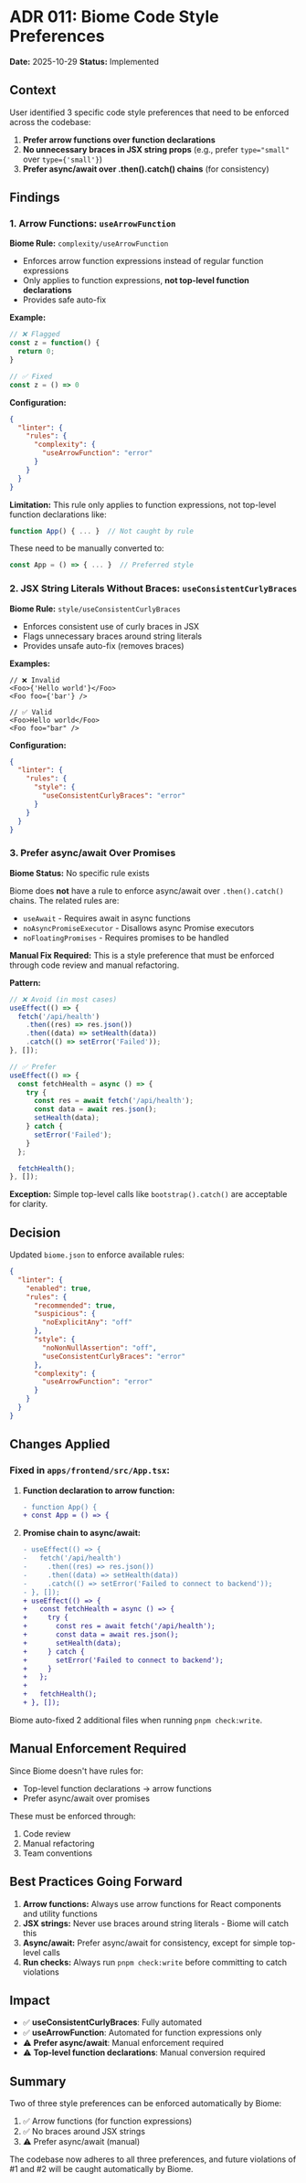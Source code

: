 # ADR 011: Biome Code Style Preferences

**Date:** 2025-10-29
**Status:** Implemented

## Context

User identified 3 specific code style preferences that need to be enforced across the codebase:

1. **Prefer arrow functions over function declarations**
2. **No unnecessary braces in JSX string props** (e.g., prefer `type="small"` over `type={'small'}`)
3. **Prefer async/await over .then().catch() chains** (for consistency)

## Findings

### 1. Arrow Functions: `useArrowFunction`

**Biome Rule:** `complexity/useArrowFunction`

- Enforces arrow function expressions instead of regular function expressions
- Only applies to function expressions, **not top-level function declarations**
- Provides safe auto-fix

**Example:**
```ts
// ❌ Flagged
const z = function() {
  return 0;
}

// ✅ Fixed
const z = () => 0
```

**Configuration:**
```json
{
  "linter": {
    "rules": {
      "complexity": {
        "useArrowFunction": "error"
      }
    }
  }
}
```

**Limitation:** This rule only applies to function expressions, not top-level function declarations like:
```ts
function App() { ... }  // Not caught by rule
```

These need to be manually converted to:
```ts
const App = () => { ... }  // Preferred style
```

### 2. JSX String Literals Without Braces: `useConsistentCurlyBraces`

**Biome Rule:** `style/useConsistentCurlyBraces`

- Enforces consistent use of curly braces in JSX
- Flags unnecessary braces around string literals
- Provides unsafe auto-fix (removes braces)

**Examples:**
```tsx
// ❌ Invalid
<Foo>{'Hello world'}</Foo>
<Foo foo={'bar'} />

// ✅ Valid
<Foo>Hello world</Foo>
<Foo foo="bar" />
```

**Configuration:**
```json
{
  "linter": {
    "rules": {
      "style": {
        "useConsistentCurlyBraces": "error"
      }
    }
  }
}
```

### 3. Prefer async/await Over Promises

**Biome Status:** No specific rule exists

Biome does **not** have a rule to enforce async/await over `.then().catch()` chains. The related rules are:

- `useAwait` - Requires await in async functions
- `noAsyncPromiseExecutor` - Disallows async Promise executors
- `noFloatingPromises` - Requires promises to be handled

**Manual Fix Required:** This is a style preference that must be enforced through code review and manual refactoring.

**Pattern:**
```ts
// ❌ Avoid (in most cases)
useEffect(() => {
  fetch('/api/health')
    .then((res) => res.json())
    .then((data) => setHealth(data))
    .catch(() => setError('Failed'));
}, []);

// ✅ Prefer
useEffect(() => {
  const fetchHealth = async () => {
    try {
      const res = await fetch('/api/health');
      const data = await res.json();
      setHealth(data);
    } catch {
      setError('Failed');
    }
  };

  fetchHealth();
}, []);
```

**Exception:** Simple top-level calls like `bootstrap().catch()` are acceptable for clarity.

## Decision

Updated `biome.json` to enforce available rules:

```json
{
  "linter": {
    "enabled": true,
    "rules": {
      "recommended": true,
      "suspicious": {
        "noExplicitAny": "off"
      },
      "style": {
        "noNonNullAssertion": "off",
        "useConsistentCurlyBraces": "error"
      },
      "complexity": {
        "useArrowFunction": "error"
      }
    }
  }
}
```

## Changes Applied

### Fixed in `apps/frontend/src/App.tsx`:

1. **Function declaration to arrow function:**
   ```diff
   - function App() {
   + const App = () => {
   ```

2. **Promise chain to async/await:**
   ```diff
   - useEffect(() => {
   -   fetch('/api/health')
   -     .then((res) => res.json())
   -     .then((data) => setHealth(data))
   -     .catch(() => setError('Failed to connect to backend'));
   - }, []);
   + useEffect(() => {
   +   const fetchHealth = async () => {
   +     try {
   +       const res = await fetch('/api/health');
   +       const data = await res.json();
   +       setHealth(data);
   +     } catch {
   +       setError('Failed to connect to backend');
   +     }
   +   };
   +
   +   fetchHealth();
   + }, []);
   ```

Biome auto-fixed 2 additional files when running `pnpm check:write`.

## Manual Enforcement Required

Since Biome doesn't have rules for:
- Top-level function declarations → arrow functions
- Prefer async/await over promises

These must be enforced through:
1. Code review
2. Manual refactoring
3. Team conventions

## Best Practices Going Forward

1. **Arrow functions:** Always use arrow functions for React components and utility functions
2. **JSX strings:** Never use braces around string literals - Biome will catch this
3. **Async/await:** Prefer async/await for consistency, except for simple top-level calls
4. **Run checks:** Always run `pnpm check:write` before committing to catch violations

## Impact

- ✅ **useConsistentCurlyBraces**: Fully automated
- ✅ **useArrowFunction**: Automated for function expressions only
- ⚠️ **Prefer async/await**: Manual enforcement required
- ⚠️ **Top-level function declarations**: Manual conversion required

## Summary

Two of three style preferences can be enforced automatically by Biome:
1. ✅ Arrow functions (for function expressions)
2. ✅ No braces around JSX strings
3. ⚠️ Prefer async/await (manual)

The codebase now adheres to all three preferences, and future violations of #1 and #2 will be caught automatically by Biome.

